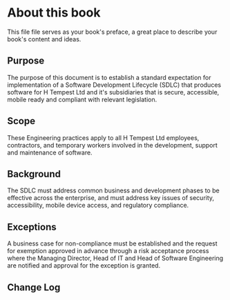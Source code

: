 # About this book

This file file serves as your book's preface, a great place to describe your book's content and ideas.

## Purpose

The purpose of this document is to establish a standard expectation for implementation of a Software Development Lifecycle \(SDLC\) that produces software for H Tempest Ltd and it's subsidiaries that is secure, accessible, mobile ready and compliant with relevant legislation.

## Scope

These Engineering practices apply to all H Tempest Ltd employees, contractors, and temporary workers involved in the development, support and maintenance of software.

## Background

The SDLC must address common business and development phases to be effective across the enterprise, and must address key issues of security, accessibility, mobile device access, and regulatory compliance.

## Exceptions

A business case for non-compliance must be established and the request for exemption approved in advance through a risk acceptance process where the Managing Director, Head of IT and Head of Software Engineering are notified and approval for the exception is granted.

## Change Log



